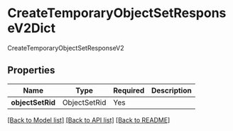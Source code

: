 # CreateTemporaryObjectSetResponseV2Dict

CreateTemporaryObjectSetResponseV2

## Properties
| Name | Type | Required | Description |
| ------------ | ------------- | ------------- | ------------- |
**objectSetRid** | ObjectSetRid | Yes |  |


[[Back to Model list]](../../../README.md#models-v1-link) [[Back to API list]](../../../README.md#apis-v1-link) [[Back to README]](../../../README.md)
